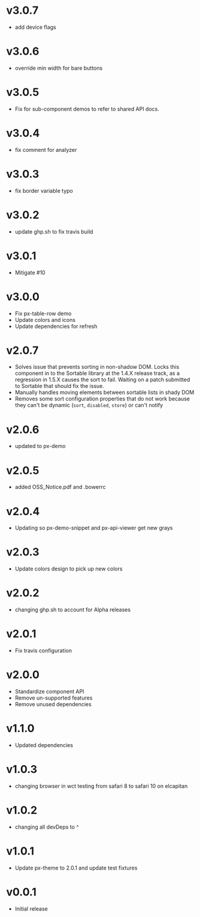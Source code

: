 v3.0.7
==================
* add device flags

v3.0.6
==================
* override min width for bare buttons

v3.0.5
==================
* Fix for sub-component demos to refer to shared API docs.

v3.0.4
==================
* fix comment for analyzer

v3.0.3
==================
* fix border variable typo

v3.0.2
==================
* update ghp.sh to fix travis build

v3.0.1
==================
* Mitigate #10

v3.0.0
==================
* Fix px-table-row demo
* Update colors and icons
* Update dependencies for refresh

v2.0.7
==================
* Solves issue that prevents sorting in non-shadow DOM. Locks this component in to the Sortable library at the 1.4.X release track, as a regression in 1.5.X causes the sort to fail. Waiting on a patch submitted to Sortable that should fix the issue.
* Manually handles moving elements between sortable lists in shady DOM
* Removes some sort configuration properties that do not work because they can't be dynamic (`sort`, `disabled`, `store`) or can't notify

v2.0.6
==================
* updated to px-demo

v2.0.5
==================
* added OSS_Notice.pdf and .bowerrc

v2.0.4
==================
* Updating so px-demo-snippet and px-api-viewer get new grays

v2.0.3
==================
* Update colors design to pick up new colors

v2.0.2
==================
* changing ghp.sh to account for Alpha releases

v2.0.1
==================
* Fix travis configuration

v2.0.0
==================
* Standardize component API
* Remove un-supported features
* Remove unused dependencies

v1.1.0
==================
* Updated dependencies

v1.0.3
==================
* changing browser in wct testing from safari 8 to safari 10 on elcapitan

v1.0.2
==================
* changing all devDeps to ^

v1.0.1
==================
* Update px-theme to 2.0.1 and update test fixtures

v0.0.1
==================
* Initial release
